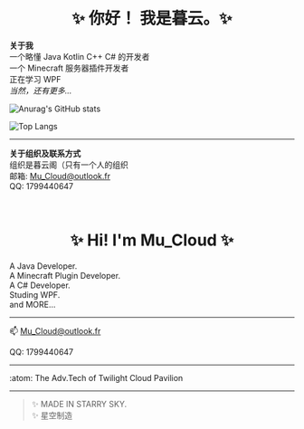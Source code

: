 <h1 align="center">✨ 你好！ 我是暮云。✨</h1>

__关于我__  
一个略懂 Java Kotlin C++ C# 的开发者  
一个 Minecraft 服务器插件开发者  
正在学习 WPF  
_当然，还有更多..._  

![Anurag's GitHub stats](https://github-readme-stats.vercel.app/api?username=MuCloudOfficial&show_icons=true&theme=github_dark&card_width=450&card_height=200)  
  
![Top Langs](https://github-readme-stats.vercel.app/api/top-langs/?username=MuCloudOfficial&layout=compact&theme=github_dark)  

---

__关于组织及联系方式__  
组织是暮云阁（只有一个人的组织  
邮箱: Mu_Cloud@outlook.fr  
QQ: 1799440647  

<br/>

<h1 align="center">✨ Hi! I'm Mu_Cloud ✨</h1>

A Java Developer.  
A Minecraft Plugin Developer.  
A C# Developer.  
Studing WPF.  
and MORE...  

---

📫 Mu_Cloud@outlook.fr  

QQ: 1799440647

---

:atom: The Adv.Tech of Twilight Cloud Pavilion

---

> ✨ MADE IN STARRY SKY.  
> ✨ 星空制造  
